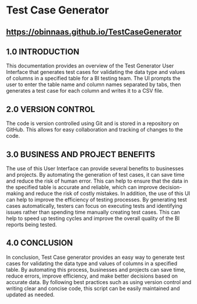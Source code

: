 # Test Case Generator 
## https://obinnaas.github.io/TestCaseGenerator
## 1.0 INTRODUCTION
This documentation provides an overview of the Test Generator User Interface that generates test cases for validating the data type and values of columns in a specified table for a BI testing team. The UI prompts the user to enter the table name and column names separated by tabs, then generates a test case for each column and writes it to a CSV file. 

## 2.0 VERSION CONTROL
The code is version controlled using Git and is stored in a repository on GitHub. This allows for easy collaboration and tracking of changes to the code.

## 3.0 BUSINESS AND PROJECT BENEFITS
The use of this User Interface can provide several benefits to businesses and projects. By automating the generation of test cases, it can save time and reduce the risk of human error. This can help to ensure that the data in the specified table is accurate and reliable, which can improve decision-making and reduce the risk of costly mistakes.
In addition, the use of this UI can help to improve the efficiency of testing processes. By generating test cases automatically, testers can focus on executing tests and identifying issues rather than spending time manually creating test cases. This can help to speed up testing cycles and improve the overall quality of the BI reports being tested.

## 4.0 CONCLUSION
In conclusion, Test Case generator provides an easy way to generate test cases for validating the data type and values of columns in a specified table. By automating this process, businesses and projects can save time, reduce errors, improve efficiency, and make better decisions based on accurate data. By following best practices such as using version control and writing clear and concise code, this script can be easily maintained and updated as needed.

